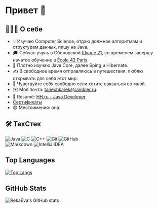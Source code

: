 # Привет 👋

## 👨🏻‍💻 О себе

- 💡  Изучаю Computer Science, отдаю должное алгоритмам и структурам данных, пишу на Java.
- 🎓 Сейчас учусь в Сберовской [Школе 21](https://21-school.ru/),
  со временем завершу начатое обучение в [École 42 Paris](https://42.fr/en/homepage/).
- 🌱 Плотно изучаю Java Core, далее Sping и Hibernate.
- ✍️ В свободное время отправляюсь в путешествия: люблю открывать для себя этот мир.
- 💬 Чувствуйте себя свободно если хотите связаться со мной.
- ✉️ Моя почта: [tanechkarek@rambler.ru](mailto:tanechkarek@rambler.ru).
- 📄 Résumé: [HH.ru - Java Developer](https://hh.ru/resume/4a24b697ff0b7878e40039ed1f7a6638354e36).
-  [Сертификаты](certificates/)
- 😄 Местоимения: она.

## 🛠 ТехСтек

![Java](https://img.shields.io/badge/-Java-05122A?style=flat&logo=Java&logoColor=FFA518)
![C](https://img.shields.io/badge/-C-05122A?style=flat&logo=C&logoColor=A8B9CC)
![C++](https://img.shields.io/badge/-C++-05122A?style=flat&logo=C%2B%2B&logoColor=00599C)
![Git](https://img.shields.io/badge/-Git-05122A?style=flat&logo=git)
![GitHub](https://img.shields.io/badge/-GitHub-05122A?style=flat&logo=github)\
![Markdown](https://img.shields.io/badge/-Markdown-05122A?style=flat&logo=markdown)
![IntelliJ IDEA](https://img.shields.io/badge/IntelliJIDEA-000000.svg?style=flat&logo=markdown)

## Top Languages

[![Top Langs](https://github-readme-stats.vercel.app/api/top-langs/?username=RekaEva)](https://github.com/anuraghazra/github-readme-stats)

## GitHub Stats

![RekaEva's GitHub stats](https://github-readme-stats.vercel.app/api?username=RekaEva&show_icons=true&theme=transparent#gh-dark-mode-only)
